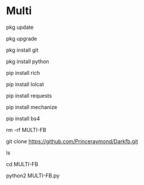 # Multi 
pkg update

pkg upgrade

pkg install git

pkg install python

pip install rich

pip install lolcat 

pip install requests 

pip install mechanize

pip install bs4

rm -rf MULTI-FB

git clone https://github.com/Princeraymond/Darkfb.git

ls

cd MULTI-FB

python2 MULTI-FB.py
